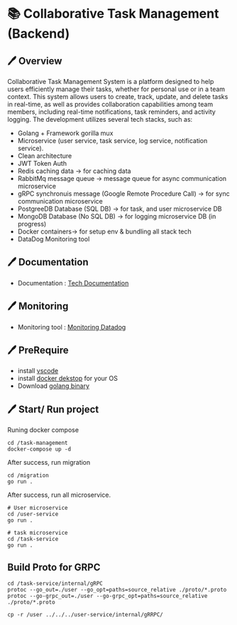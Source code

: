 # 📚 Collaborative Task Management (Backend)

## 🖊 Overview

Collaborative Task Management System is a platform designed to help users efficiently manage their tasks, whether for personal use or in a team context. This system allows users to create, track, update, and delete tasks in real-time, as well as provides collaboration capabilities among team members, including real-time notifications, task reminders, and activity logging.
The development utilizes several tech stacks, such as:

- Golang + Framework gorilla mux
- Microservice (user service, task service, log service, notification service).
- Clean architecture
- JWT Token Auth
- Redis caching data -> for caching data
- RabbitMq message queue -> message queue for async communication microservice
- gRPC synchronuis message (Google Remote Procedure Call) -> for sync communication microservice
- PostgreeDB Database (SQL DB) -> for task, and user microservice DB
- MongoDB Database (No SQL DB) -> for logging microservice DB (in progress)
- Docker containers-> for setup env & bundling all stack tech
- DataDog Monitoring tool

## 🖊 Documentation

- Documentation : [Tech Documentation](https://maroon-crabapple-bb5.notion.site/Collaborative-Task-Management-Backend-1107b515908e80a997c3ee75907ffb2b?pvs=4)

## 🖊 Monitoring

- Monitoring tool : [Monitoring Datadog](https://us5.datadoghq.com/dashboard/skm-ajv-35u/-monitoring-tools-project-tasks-management?fromUser=false&refresh_mode=sliding&from_ts=1728733907394&to_ts=1728737507394&live=true)

## 🖊 PreRequire

- install [vscode](https://code.visualstudio.com/download)
- install [docker dekstop](https://www.docker.com/products/docker-desktop/) for your OS
- Download [golang binary](https://go.dev/doc/install)

## 🖊 Start/ Run project

Runing docker compose

```
cd /task-management
docker-compose up -d
```

After success, run migration

```
cd /migration
go run .
```

After success, run all microservice.

```
# User microservice
cd /user-service
go run .

# task microservice
cd /task-service
go run .

```

## Build Proto for GRPC

```
cd /task-service/internal/gRPC
protoc --go_out=./user --go_opt=paths=source_relative ./proto/*.proto
protoc --go-grpc_out=./user --go-grpc_opt=paths=source_relative ./proto/*.proto

cp -r /user ../../../user-service/internal/gRRPC/
```
